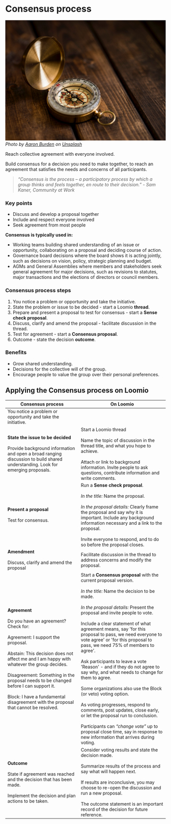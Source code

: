 # Consensus process

![](aaron-burden-NXt5PrOb_7U-unsplash.jpg)
*Photo by <a href="https://unsplash.com/es/@aaronburden?utm_source=unsplash&utm_medium=referral&utm_content=creditCopyText">Aaron Burden</a> on <a href="https://unsplash.com/s/photos/navigation?utm_source=unsplash&utm_medium=referral&utm_content=creditCopyText">Unsplash</a>*

Reach collective agreement with everyone involved.

Build consensus for a decision you need to make together, to reach an agreement that satisfies the needs and concerns of all participants.

> *“Consensus is the process – a participatory process by which a group thinks and feels together, en route to their decision.” - Sam Kaner, Community at Work*

### Key points
- Discuss and develop a proposal together
- Include and respect everyone involved
- Seek agreement from most people

**Consensus is typically used in:**
- Working teams building shared understanding of an issue or opportunity, collaborating on a proposal and deciding course of action. 
- Governance board decisions where the board shows it is acting jointly, such as decisions on vision, policy, strategic planning and budget.
- AGMs and General Assemblies where members and stakeholders seek general agreement for major decisions, such as revisions to statutes, major transactions and the elections of directors or council members.

### Consensus process steps
1. You notice a problem or opportunity and take the initiative.
2. State the problem or issue to be decided - start a Loomio **thread**.
3. Prepare and present a proposal to test for consensus - start a **Sense check proposal**.
4. Discuss, clarify and amend the proposal  - facilitate discussion in the thread.
5. Test for agreement - start a **Consensus proposal**.
6. Outcome - state the decision **outcome**.

### Benefits
- Grow shared understanding.
- Decisions for the collective will of the group.
- Encourage people to value the group over their personal preferences.

## Applying the Consensus process on Loomio

| **Consensus process** | **On Loomio** |
|---|---|
| You notice a problem or opportunity and take the initiative. |  |
| **State the issue to be decided**  <br /><br />Provide background information and open a broad ranging discussion to build shared understanding. Look for emerging proposals. | Start a Loomio thread <br /><br />Name the topic of discussion in the thread title, and what you hope to achieve. <br /><br />Attach or link to background information. Invite people to ask questions, contribute information and write comments. |
| **Present a proposal** <br /><br />Test for consensus. | Run a **Sense check proposal**. <br /><br />*In the title:* Name the proposal. <br /><br />*In the proposal details:* Clearly frame the proposal and say why it is important.  Include any background information necessary and a link to the proposal.  <br /><br />Invite everyone to respond, and to do so before the proposal closes.  |
| **Amendment** <br /><br />Discuss, clarify and amend the proposal  | Facilitate discussion in the thread to address concerns and modify the proposal. |
| **Agreement** <br /><br />Do you have an agreement?  Check for: <br /><br />Agreement: I support the proposal. <br /><br />Abstain: This decision does not affect me and I am happy with whatever the group decides. <br /><br />Disagreement: Something in the proposal needs to be changed before I can support it. <br /><br />Block: I have a fundamental disagreement with the proposal that cannot be resolved. | Start a **Consensus proposal** with the current proposal version. <br /><br />*In the title:* Name the decision to be made. <br /><br />*In the proposal details:* Present the proposal and invite people to vote. <br /><br />Include a clear statement of what agreement means, say 'for this proposal to pass, we need everyone to vote agree' or 'for this proposal to pass, we need 75% of members to agree'.  <br /><br />Ask participants to leave a vote 'Reason' - and if they do not agree to say why, and what needs to change for them to agree. <br /><br />Some organizations also use the Block (or veto) voting option. <br /><br />As voting progresses, respond to comments, post updates, close early, or let the proposal run to conclusion. <br /><br />Participants can *“change vote”* up to proposal close time, say in response to new information that arrives during voting. |
| **Outcome** <br /><br />State if agreement was reached and the decision that has been made. <br /><br />Implement the decision and plan actions to be taken. | Consider voting results and state the decision made. <br /><br />Summarize results of the process and say what will happen next. <br /><br />If results are inconclusive, you may choose to re-open the discussion and run a new proposal. <br /><br />The outcome statement is an important record of the decision for future reference. |

